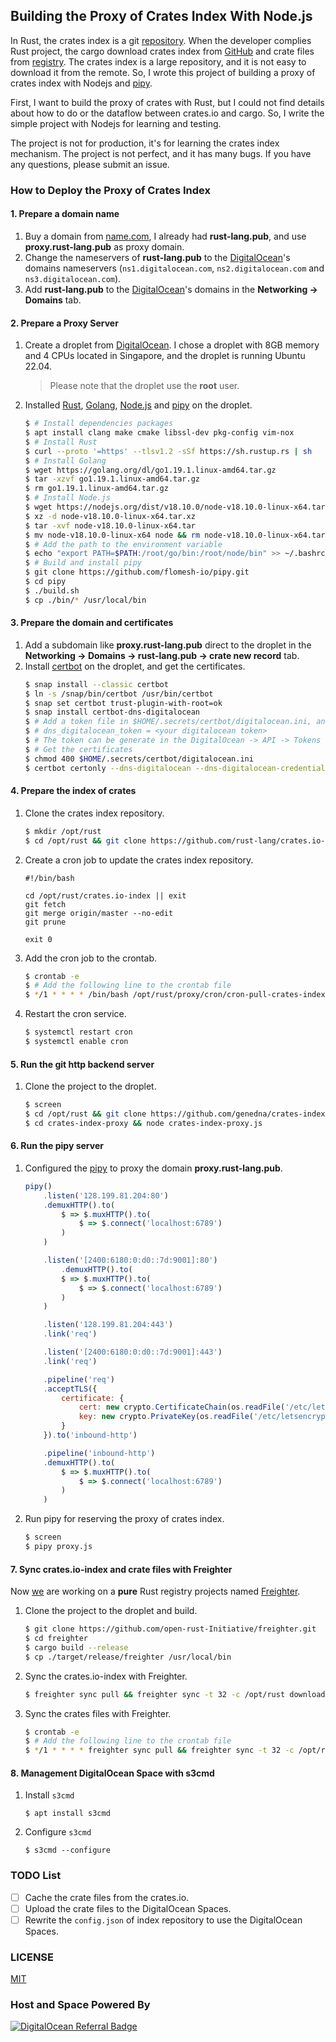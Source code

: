 ## Building the Proxy of Crates Index With Node.js

In Rust, the crates index is a git [repository](https://github.com/rust-lang/crates.io-index). When the developer complies Rust project, the cargo download crates index from [GitHub](https://github.com) and crate files from [registry](https://crates.io). The crates index is a large repository, and it is not easy to download it from the remote. So, I wrote this project of building a proxy of crates index with Nodejs and [pipy](https://flomesh.io).

First, I want to build the proxy of crates with Rust, but I could not find details about how to do or the dataflow between crates.io and cargo. So, I write the simple project with Nodejs for learning and testing.

The project is not for production, it's for learning the crates index mechanism. The project is not perfect, and it has many bugs. If you have any questions, please submit an issue.

### How to Deploy the Proxy of Crates Index

#### 1. Prepare a domain name

1. Buy a domain from [name.com](https://name.com), I already had **rust-lang.pub**, and use **proxy.rust-lang.pub** as proxy domain.
2. Change the nameservers of **rust-lang.pub** to the [DigitalOcean](https://m.do.co/c/bbf00c247f50)'s domains nameservers (`ns1.digitalocean.com`, `ns2.digitalocean.com` and `ns3.digitalocean.com`).
3. Add **rust-lang.pub** to the [DigitalOcean](https://m.do.co/c/bbf00c247f50)'s domains in the **Networking -> Domains** tab.

#### 2. Prepare a Proxy Server

1. Create a droplet from [DigitalOcean](https://m.do.co/c/bbf00c247f50). I chose a droplet with 8GB memory and 4 CPUs located in Singapore, and the droplet is running Ubuntu 22.04.
   >Please note that the droplet use the **root** user.
2. Installed [Rust](https://rust-lang.org), [Golang](https://golang.dev), [Node.js](https://nodejs.org/en/) and [pipy](https://flomesh.io) on the droplet.
   ```bash
   $ # Install dependencies packages
   $ apt install clang make cmake libssl-dev pkg-config vim-nox
   $ # Install Rust
   $ curl --proto '=https' --tlsv1.2 -sSf https://sh.rustup.rs | sh
   $ # Install Golang 
   $ wget https://golang.org/dl/go1.19.1.linux-amd64.tar.gz
   $ tar -xzvf go1.19.1.linux-amd64.tar.gz
   $ rm go1.19.1.linux-amd64.tar.gz
   $ # Install Node.js
   $ wget https://nodejs.org/dist/v18.10.0/node-v18.10.0-linux-x64.tar.xz
   $ xz -d node-v18.10.0-linux-x64.tar.xz
   $ tar -xvf node-v18.10.0-linux-x64.tar
   $ mv node-v18.10.0-linux-x64 node && rm node-v18.10.0-linux-x64.tar
   $ # Add the path to the environment variable
   $ echo "export PATH=$PATH:/root/go/bin:/root/node/bin" >> ~/.bashrc
   $ # Build and install pipy
   $ git clone https://github.com/flomesh-io/pipy.git
   $ cd pipy
   $ ./build.sh
   $ cp ./bin/* /usr/local/bin
   ```
#### 3. Prepare the domain and certificates

1. Add a subdomain like **proxy.rust-lang.pub** direct to the droplet in the **Networking -> Domains -> rust-lang.pub -> crate new record** tab.
2. Install [certbot](https://certbot.eff.org) on the droplet, and get the certificates.
   ```bash
   $ snap install --classic certbot
   $ ln -s /snap/bin/certbot /usr/bin/certbot
   $ snap set certbot trust-plugin-with-root=ok
   $ snap install certbot-dns-digitalocean
   $ # Add a token file in $HOME/.secrets/certbot/digitalocean.ini, and the file content is:
   $ # dns_digitalocean_token = <your digitalocean token>
   $ # The token can be generate in the DigitalOcean -> API -> Tokens
   $ # Get the certificates
   $ chmod 400 $HOME/.secrets/certbot/digitalocean.ini
   $ certbot certonly --dns-digitalocean --dns-digitalocean-credentials ~/.secrets/certbot/digitalocean.ini -d rust-lang.pub -d '*.rust-lang.pub'
   ```

#### 4. Prepare the index of crates

1. Clone the crates index repository.
   ```bash
   $ mkdir /opt/rust
   $ cd /opt/rust && git clone https://github.com/rust-lang/crates.io-index.git
   ```
2. Create a cron job to update the crates index repository.
   ```shell
   #!/bin/bash
   
   cd /opt/rust/crates.io-index || exit
   git fetch
   git merge origin/master --no-edit
   git prune
   
   exit 0
   ```
3. Add the cron job to the crontab.
   ```bash
   $ crontab -e
   $ # Add the following line to the crontab file
   $ */1 * * * * /bin/bash /opt/rust/proxy/cron/cron-pull-crates-index.sh
   ```
4. Restart the cron service.
   ```bash
   $ systemctl restart cron
   $ systemctl enable cron
   ```

#### 5. Run the git http backend server

1. Clone the project to the droplet.
   ```bash
   $ screen
   $ cd /opt/rust && git clone https://github.com/genedna/crates-index-proxy.git
   $ cd crates-index-proxy && node crates-index-proxy.js
   ```

#### 6. Run the pipy server

1. Configured the [pipy](https://flomesh.io) to proxy the domain **proxy.rust-lang.pub**.
   ```javascript
   pipy()
       .listen('128.199.81.204:80')
       .demuxHTTP().to(
           $ => $.muxHTTP().to(
               $ => $.connect('localhost:6789')
           )
       )
   
       .listen('[2400:6180:0:d0::7d:9001]:80')
           .demuxHTTP().to(
           $ => $.muxHTTP().to(
               $ => $.connect('localhost:6789')
           )
       )
   
       .listen('128.199.81.204:443')
       .link('req')
   
       .listen('[2400:6180:0:d0::7d:9001]:443')
       .link('req')
   
       .pipeline('req')
       .acceptTLS({
           certificate: {
               cert: new crypto.CertificateChain(os.readFile('/etc/letsencrypt/live/rust-lang.pub/fullchain.pem')),
               key: new crypto.PrivateKey(os.readFile('/etc/letsencrypt/live/rust-lang.pub/privkey.pem')),
           }
       }).to('inbound-http')
   
       .pipeline('inbound-http')
       .demuxHTTP().to(
           $ => $.muxHTTP().to(
               $ => $.connect('localhost:6789')
           )
       )
   ```

2. Run pipy for reserving the proxy of crates index.
   ```bash
   $ screen
   $ pipy proxy.js
   ```

#### 7. Sync crates.io-index and crate files with Freighter

Now [we](https://github.com/open-rust-Initiative) are working on a __pure__ Rust registry projects named [Freighter](https://github.com/open-rust-Initiative/freighter).

1. Clone the project to the droplet and build.
   ```bash
   $ git clone https://github.com/open-rust-Initiative/freighter.git
   $ cd freighter
   $ cargo build --release
   $ cp ./target/release/freighter /usr/local/bin
   ```

2. Sync the crates.io-index with Freighter.
   ```bash
   $ freighter sync pull && freighter sync -t 32 -c /opt/rust download --init
   ```

3. Sync the crates files with Freighter.
   ```bash
   $ crontab -e
   $ # Add the following line to the crontab file
   $ */1 * * * * freighter sync pull && freighter sync -t 32 -c /opt/rust download
   ```

#### 8. Management DigitalOcean Space with s3cmd

1. Install `s3cmd` 

   ```shell
   $ apt install s3cmd
   ```

2. Configure `s3cmd` 

   ```shell
   $ s3cmd --configure
   ```

### TODO List

  * [ ] Cache the crate files from the crates.io.
  * [ ] Upload the crate files to the DigitalOcean Spaces.
  * [ ] Rewrite the `config.json` of index repository to use the DigitalOcean Spaces.

### LICENSE

[MIT](LICENSE) 

### Host and Space Powered By

[![DigitalOcean Referral Badge](https://web-platforms.sfo2.digitaloceanspaces.com/WWW/Badge%202.svg)](https://www.digitalocean.com/?refcode=bbf00c247f50&utm_campaign=Referral_Invite&utm_medium=Referral_Program&utm_source=badge)